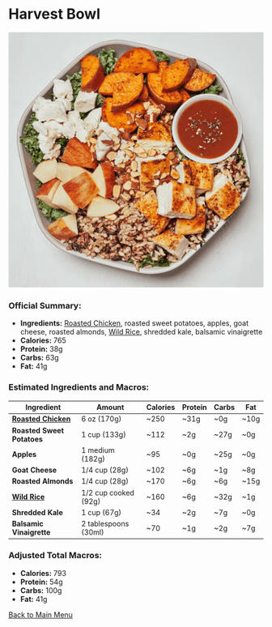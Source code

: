 # Harvest Bowl

![Harvest Bowl](../Images/Harvest_Bowl.png)

### Official Summary:
- **Ingredients:** [Roasted Chicken](../Meats_Proteins/Roasted_Chicken.md), roasted sweet potatoes, apples, goat cheese, roasted almonds, [Wild Rice](../Grains_Carbs/Wild_Rice.md), shredded kale, balsamic vinaigrette
- **Calories:** 765
- **Protein:** 38g
- **Carbs:** 63g
- **Fat:** 41g

### Estimated Ingredients and Macros:

| Ingredient                         | Amount                  | Calories | Protein | Carbs | Fat |
|------------------------------------|-------------------------|----------|---------|-------|-----|
| **[Roasted Chicken](../Meats_Proteins/Roasted_Chicken.md)**                | 6 oz (170g)             | ~250     | ~31g    | ~0g   | ~10g|
| **Roasted Sweet Potatoes**         | 1 cup (133g)            | ~112     | ~2g     | ~27g  | ~0g |
| **Apples**                         | 1 medium (182g)         | ~95      | ~0g     | ~25g  | ~0g |
| **Goat Cheese**                    | 1/4 cup (28g)           | ~102     | ~6g     | ~1g   | ~8g |
| **Roasted Almonds**                | 1/4 cup (28g)           | ~170     | ~6g     | ~6g   | ~15g|
| **[Wild Rice](../Grains_Carbs/Wild_Rice.md)**                      | 1/2 cup cooked (92g)    | ~160     | ~6g     | ~32g  | ~1g |
| **Shredded Kale**                  | 1 cup (67g)             | ~34      | ~2g     | ~7g   | ~0g |
| **Balsamic Vinaigrette**           | 2 tablespoons (30ml)    | ~70      | ~1g     | ~2g   | ~7g |

### Adjusted Total Macros:

- **Calories:** 793
- **Protein:** 54g
- **Carbs:** 100g
- **Fat:** 41g

[Back to Main Menu](../README.md)